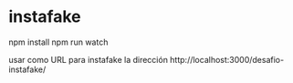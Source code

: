 # instafake

npm install
npm run watch

usar como URL para instafake la dirección http://localhost:3000/desafio-instafake/